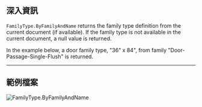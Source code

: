 ## 深入資訊
`FamilyType.ByFamilyAndName` returns the family type definition from the current document (if available). If the family type is not available in the current document, a null value is returned.

In the example below, a door family type, "36" x 84", from family "Door-Passage-Single-Flush" is returned.
___
## 範例檔案

![FamilyType.ByFamilyAndName](./Revit.Elements.FamilyType.ByFamilyAndName_img.jpg)

